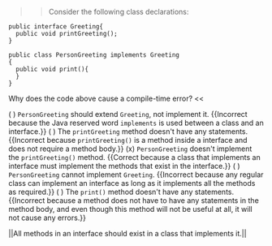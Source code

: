 >>Consider the following class declarations:</p>
<pre><code class="java language-java">public interface Greeting{
  public void printGreeting();
}
</code></pre>
<pre><code class="java language-java">public class PersonGreeting implements Greeting
{
  public void print(){
  }
}
</code></pre>
<p>Why does the code above cause a compile-time error? <<

( ) <code>PersonGreeting</code> should extend <code>Greeting</code>, not implement it. {{Incorrect because the Java reserved word <code>implements</code> is used between a class and an interface.}}
( ) The <code>printGreeting</code> method doesn't have any statements. {{Incorrect because <code>printGreeting()</code> is a method inside a interface and does not require a method body.}}
(x) <code>PersonGreeting</code> doesn't implement the <code>printGreeting()</code> method. {{Correct because a class that implements an interface must implement the methods that exist in the interface.}}
( ) <code>PersonGreeting</code> cannot implement <code>Greeting</code>. {{Incorrect because any regular class can implement an interface as long as it implements all the methods as required.}}
( ) The <code>print()</code> method doesn't have any statements. {{Incorrect because a method does not have to have any statements in the method body, and even though this method will not be useful at all, it will not cause any errors.}}

||All methods in an interface should exist in a class that implements it.||
